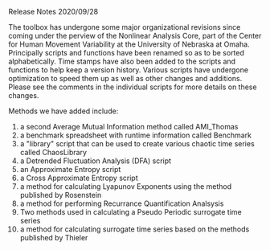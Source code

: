 Release Notes 2020/09/28

The toolbox has undergone some major organizational revisions since coming under the perview of the Nonlinear Analysis Core, part of the Center for Human Movement Variability at the University of Nebraska at Omaha. Principally scripts and functions have been renamed so as to be sorted alphabetically. Time stamps have also been added to the scripts and functions to help keep a version history. Various scripts have undergone optimization to speed them up as well as other changes and additions. Please see the comments in the individual scripts for more details on these changes.

Methods we have added include:
1)  a second Average Mutual Information method called AMI_Thomas
2)  a benchmark spreadsheet with runtime information called Benchmark
3)  a "library" script that can be used to create various chaotic time series called ChaosLibrary
4)  a Detrended Fluctuation Analysis (DFA) script
5)  an Approximate Entropy script
6)  a Cross Approximate Entropy script
7)  a method for calculating Lyapunov Exponents using the method published by Rosenstein
8)  a method for performing Recurrance Quantification Analsysis
9)  Two methods used in calculating a Pseudo Periodic surrogate time series
10) a method for calculating surrogate time series based on the methods published by Thieler

